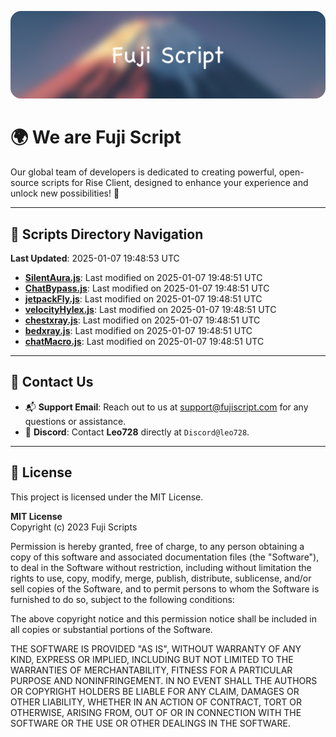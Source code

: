 ![Banner](.github/b.webp)

# 🌍 **We are Fuji Script**

Our global team of developers is dedicated to creating powerful, open-source scripts for Rise Client, designed to enhance your experience and unlock new possibilities! 🌟

---
<!-- SCRIPTS_NAVIGATION_START -->
## 📂 **Scripts Directory Navigation**

**Last Updated**: 2025-01-07 19:48:53 UTC

- **[SilentAura.js](scripts/SilentAura.js)**: Last modified on 2025-01-07 19:48:51 UTC
- **[ChatBypass.js](scripts/ChatBypass.js)**: Last modified on 2025-01-07 19:48:51 UTC
- **[jetpackFly.js](scripts/jetpackFly.js)**: Last modified on 2025-01-07 19:48:51 UTC
- **[velocityHylex.js](scripts/velocityHylex.js)**: Last modified on 2025-01-07 19:48:51 UTC
- **[chestxray.js](scripts/chestxray.js)**: Last modified on 2025-01-07 19:48:51 UTC
- **[bedxray.js](scripts/bedxray.js)**: Last modified on 2025-01-07 19:48:51 UTC
- **[chatMacro.js](scripts/chatMacro.js)**: Last modified on 2025-01-07 19:48:51 UTC

<!-- SCRIPTS_NAVIGATION_END -->

---

## 💬 **Contact Us**  
- 📬 **Support Email**: Reach out to us at [support@fujiscript.com](mailto:support@fujiscript.com) for any questions or assistance.  
- 💬 **Discord**: Contact **Leo728** directly at `Discord@leo728`.

---

## 📜 **License**

This project is licensed under the MIT License.  

**MIT License**  
Copyright (c) 2023 Fuji Scripts  

Permission is hereby granted, free of charge, to any person obtaining a copy of this software and associated documentation files (the "Software"), to deal in the Software without restriction, including without limitation the rights to use, copy, modify, merge, publish, distribute, sublicense, and/or sell copies of the Software, and to permit persons to whom the Software is furnished to do so, subject to the following conditions:  

The above copyright notice and this permission notice shall be included in all copies or substantial portions of the Software.  

THE SOFTWARE IS PROVIDED "AS IS", WITHOUT WARRANTY OF ANY KIND, EXPRESS OR IMPLIED, INCLUDING BUT NOT LIMITED TO THE WARRANTIES OF MERCHANTABILITY, FITNESS FOR A PARTICULAR PURPOSE AND NONINFRINGEMENT. IN NO EVENT SHALL THE AUTHORS OR COPYRIGHT HOLDERS BE LIABLE FOR ANY CLAIM, DAMAGES OR OTHER LIABILITY, WHETHER IN AN ACTION OF CONTRACT, TORT OR OTHERWISE, ARISING FROM, OUT OF OR IN CONNECTION WITH THE SOFTWARE OR THE USE OR OTHER DEALINGS IN THE SOFTWARE.  
